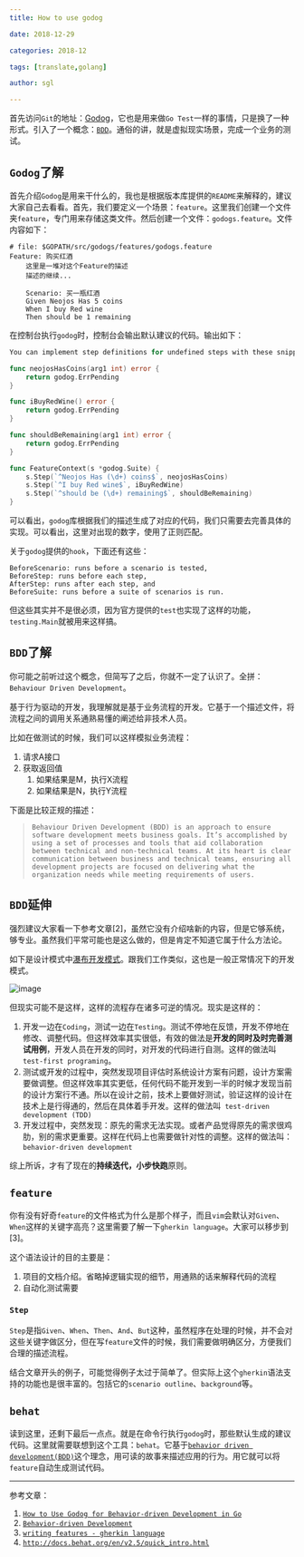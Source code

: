```yaml
---
title: How to use godog

date: 2018-12-29

categories: 2018-12

tags: [translate,golang]

author: sgl

---
```


首先访问`Git`的地址：[Godog](https://github.com/DATA-DOG/godog)，它也是用来做`Go Test`一样的事情，只是换了一种形式。引入了一个概念：[`BDD`](https://semaphoreci.com/community/tutorials/behavior-driven-development)。通俗的讲，就是虚拟现实场景，完成一个业务的测试。

## `Godog`了解
首先介绍`Godog`是用来干什么的，我也是根据版本库提供的`README`来解释的，建议大家自己去看看。首先，我们要定义一个场景：`feature`。这里我们创建一个文件夹`feature`，专门用来存储这类文件。然后创建一个文件：`godogs.feature`。文件内容如下：

```
# file: $GOPATH/src/godogs/features/godogs.feature
Feature: 购买红酒
    这里是一堆对这个Feature的描述
    描述的继续...

    Scenario: 买一瓶红酒
    Given Neojos Has 5 coins
    When I buy Red wine
    Then should be 1 remaining
```

在控制台执行`godog`时，控制台会输出默认建议的代码。输出如下：
```go
You can implement step definitions for undefined steps with these snippets:

func neojosHasCoins(arg1 int) error {
	return godog.ErrPending
}

func iBuyRedWine() error {
	return godog.ErrPending
}

func shouldBeRemaining(arg1 int) error {
	return godog.ErrPending
}

func FeatureContext(s *godog.Suite) {
	s.Step(`^Neojos Has (\d+) coins$`, neojosHasCoins)
	s.Step(`^I buy Red wine$`, iBuyRedWine)
	s.Step(`^should be (\d+) remaining$`, shouldBeRemaining)
}
```

可以看出，`godog`库根据我们的描述生成了对应的代码，我们只需要去完善具体的实现。可以看出，这里对出现的数字，使用了正则匹配。

关于`godog`提供的`hook`，下面还有这些：

```
BeforeScenario: runs before a scenario is tested,
BeforeStep: runs before each step,
AfterStep: runs after each step, and
BeforeSuite: runs before a suite of scenarios is run.
```
但这些其实并不是很必须，因为官方提供的`test`也实现了这样的功能，`testing.Main`就被用来这样搞。

## `BDD`了解

你可能之前听过这个概念，但简写了之后，你就不一定了认识了。全拼：`Behaviour Driven Development`。

基于行为驱动的开发，我理解就是基于业务流程的开发。它基于一个描述文件，将流程之间的调用关系通熟易懂的阐述给非技术人员。

比如在做测试的时候，我们可以这样模拟业务流程：

1. 请求A接口
2. 获取返回值
    1. 如果结果是M，执行X流程
    2. 如果结果是N，执行Y流程

下面是比较正规的描述：

> `Behaviour Driven Development (BDD) is an approach to ensure software development meets business goals. It’s accomplished by using a set of processes and tools that aid collaboration between technical and non-technical teams. At its heart is clear communication between business and technical teams, ensuring all development projects are focused on delivering what the organization needs while meeting requirements of users.`

## `BDD`延伸

强烈建议大家看一下参考文章[2]，虽然它没有介绍啥新的内容，但是它够系统，够专业。虽然我们平常可能也是这么做的，但是肯定不知道它属于什么方法论。

如下是设计模式中[瀑布开发模式](https://baike.baidu.com/item/%E7%80%91%E5%B8%83%E5%BC%80%E5%8F%91%E6%A8%A1%E5%BC%8F)。跟我们工作类似，这也是一般正常情况下的开发模式。

![image](https://i.loli.net/2018/12/28/5c26247537226.png)

但现实可能不是这样，这样的流程存在诸多可逆的情况。现实是这样的：

1. 开发一边在`Coding`，测试一边在`Testing`。测试不停地在反馈，开发不停地在修改、调整代码。但这样效率其实很低，有效的做法是**开发的同时及时完善测试用例**，开发人员在开发的同时，对开发的代码进行自测。这样的做法叫`test-first programing`。
2. 测试或开发的过程中，突然发现项目评估时系统设计方案有问题，设计方案需要做调整。但这样效率其实更低，任何代码不能开发到一半的时候才发现当前的设计方案行不通。所以在设计之前，技术上要做好测试，验证这样的设计在技术上是行得通的，然后在具体着手开发。这样的做法叫` test-driven development (TDD)`
3. 开发过程中，突然发现：原先的需求无法实现。或者产品觉得原先的需求很鸡肋，别的需求更重要。这样在代码上也需要做针对性的调整。这样的做法叫：`behavior-driven development`

综上所诉，才有了现在的**持续迭代，小步快跑**原则。

## `feature`

你有没有好奇`feature`的文件格式为什么是那个样子，而且`vim`会默认对`Given`、`When`这样的关键字高亮？这里需要了解一下`gherkin language`。大家可以移步到[3]。

这个语法设计的目的主要是：

1. 项目的文档介绍。省略掉逻辑实现的细节，用通熟的话来解释代码的流程
2. 自动化测试需要


### `Step`

`Step`是指`Given`、`When`、`Then`、`And`、`But`这种，虽然程序在处理的时候，并不会对这些关键字做区分，但在写`feature`文件的时候，我们需要做明确区分，方便我们合理的描述流程。

结合文章开头的例子，可能觉得例子太过于简单了。但实际上这个`gherkin`语法支持的功能也是很丰富的。包括它的`scenario outline`、`background`等。

## `behat`

读到这里，还剩下最后一点点。就是在命令行执行`godog`时，那些默认生成的建议代码。这里就需要联想到这个工具：`behat`。它基于[`behavior driven development(BDD)`](https://en.wikipedia.org/wiki/Behavior-driven_development)这个理念，用可读的故事来描述应用的行为。用它就可以将`feature`自动生成测试代码。

----
参考文章：

1. [`How to Use Godog for Behavior-driven Development in Go`](https://semaphoreci.com/community/tutorials/how-to-use-godog-for-behavior-driven-development-in-go)
2. [`Behavior-driven Development`](https://semaphoreci.com/community/tutorials/behavior-driven-development)
3. [`writing features - gherkin language`](http://docs.behat.org/en/v2.5/guides/1.gherkin.html)
4. [`http://docs.behat.org/en/v2.5/quick_intro.html`](http://docs.behat.org/en/v2.5/quick_intro.html)